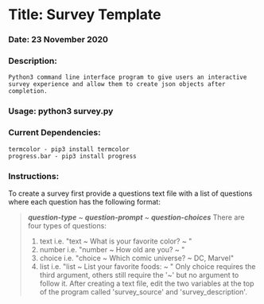 # Title: Survey Template
### Date: 23 November 2020
### Description: 
	Python3 command line interface program to give users an interactive survey experience and allow them to create json objects after completion.
### Usage: python3 survey.py
### Current Dependencies: 
	termcolor - pip3 install termcolor
	progress.bar - pip3 install progress
### Instructions: 
To create a survey first provide a questions text file with a list of questions where each question has the following format:
> ***question-type*** ~ ***question-prompt*** ~ ***question-choices***
> There are four types of questions:
> 1. text i.e. "text ~ What is your favorite color? ~ "
> 2. number i.e. "number ~ How old are you? ~ "
> 3. choice i.e. "choice ~ Which comic universe? ~ DC, Marvel"
> 4. list i.e. "list ~ List your favorite foods: ~ "
> Only choice requires the third argument, others still require the '~' but no argument to follow it. After creating a text file, edit the two variables at the top of the program called 'survey_source' and 'survey_description'.


